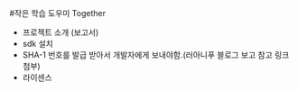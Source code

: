 #작은 학습 도우미 Together

- 프로젝트 소개 (보고서)
- sdk 설치
- SHA-1 번호를 발급 받아서 개발자에게 보내야함.(러아니푸 블로그 보고 참고 링크 첨부)
- 라이센스
